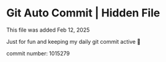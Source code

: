 # Git Auto Commit | Hidden File

This file was added Feb 12, 2025

Just for fun and keeping my daily git commit active 🤪

commit number: 1015279
